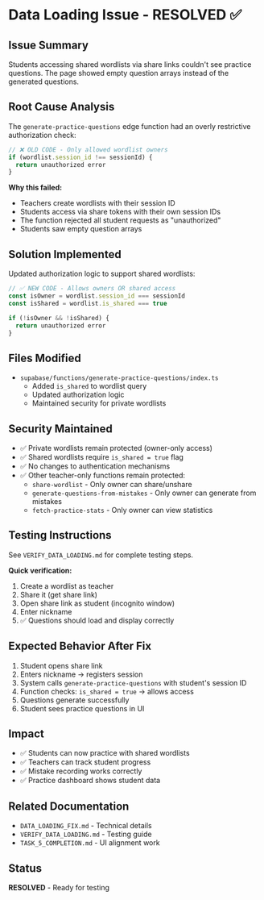# Data Loading Issue - RESOLVED ✅

## Issue Summary
Students accessing shared wordlists via share links couldn't see practice questions. The page showed empty question arrays instead of the generated questions.

## Root Cause Analysis
The `generate-practice-questions` edge function had an overly restrictive authorization check:

```typescript
// ❌ OLD CODE - Only allowed wordlist owners
if (wordlist.session_id !== sessionId) {
  return unauthorized error
}
```

**Why this failed:**
- Teachers create wordlists with their session ID
- Students access via share tokens with their own session IDs
- The function rejected all student requests as "unauthorized"
- Students saw empty question arrays

## Solution Implemented
Updated authorization logic to support shared wordlists:

```typescript
// ✅ NEW CODE - Allows owners OR shared access
const isOwner = wordlist.session_id === sessionId
const isShared = wordlist.is_shared === true

if (!isOwner && !isShared) {
  return unauthorized error
}
```

## Files Modified
- `supabase/functions/generate-practice-questions/index.ts`
  - Added `is_shared` to wordlist query
  - Updated authorization logic
  - Maintained security for private wordlists

## Security Maintained
- ✅ Private wordlists remain protected (owner-only access)
- ✅ Shared wordlists require `is_shared = true` flag
- ✅ No changes to authentication mechanisms
- ✅ Other teacher-only functions remain protected:
  - `share-wordlist` - Only owner can share/unshare
  - `generate-questions-from-mistakes` - Only owner can generate from mistakes
  - `fetch-practice-stats` - Only owner can view statistics

## Testing Instructions
See `VERIFY_DATA_LOADING.md` for complete testing steps.

**Quick verification:**
1. Create a wordlist as teacher
2. Share it (get share link)
3. Open share link as student (incognito window)
4. Enter nickname
5. ✅ Questions should load and display correctly

## Expected Behavior After Fix
1. Student opens share link
2. Enters nickname → registers session
3. System calls `generate-practice-questions` with student's session ID
4. Function checks: `is_shared = true` → allows access
5. Questions generate successfully
6. Student sees practice questions in UI

## Impact
- ✅ Students can now practice with shared wordlists
- ✅ Teachers can track student progress
- ✅ Mistake recording works correctly
- ✅ Practice dashboard shows student data

## Related Documentation
- `DATA_LOADING_FIX.md` - Technical details
- `VERIFY_DATA_LOADING.md` - Testing guide
- `TASK_5_COMPLETION.md` - UI alignment work

## Status
**RESOLVED** - Ready for testing
